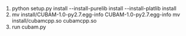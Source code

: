 1. python setup.py install --install-purelib install --install-platlib install
2. mv install/CUBAM-1.0-py2.7.egg-info CUBAM-1.0-py2.7.egg-info 
mv install/cubamcpp.so cubamcpp.so
3. run cubam.py
